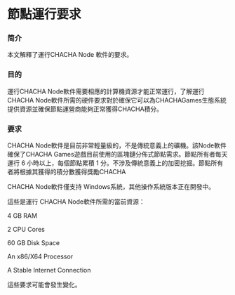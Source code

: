 # 節點運行要求

### 简介

本文解釋了運行CHACHA Node 軟件的要求。

### 目的

運行CHACHA Node軟件需要相應的計算機資源才能正常運行，了解運行 CHACHA Node軟件所需的硬件要求對於確保它可以為CHACHAGames生態系統提供資源並確保節點運營商能夠正常獲得CHACHA積分。

### 要求

CHACHA Node軟件是目前非常輕量級的，不是傳統意義上的礦機。該Node軟件確保了CHACHA Games遊戲目前使用的區塊鏈分佈式節點需求。節點所有者每天運行 6 小時以上，每個節點累積 1 分。不涉及傳統意義上的加密挖掘。節點所有者將根據其獲得的積分數獲得獎勵CHACHA

CHACHA Node軟件僅支持 Windows系統，其他操作系統版本正在開發中。

這些是運行 CHACHA Node軟件所需的當前資源：

4 GB RAM

2 CPU Cores

60 GB Disk Space

An x86/X64 Processor

A Stable Internet Connection

這些要求可能會發生變化。

